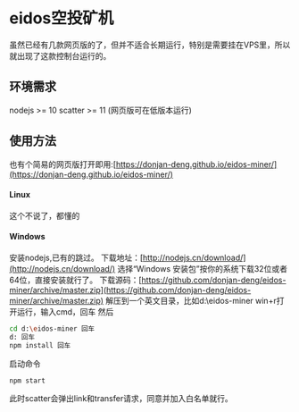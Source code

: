 # eidos空投矿机
虽然已经有几款网页版的了，但并不适合长期运行，特别是需要挂在VPS里，所以就出现了这款控制台运行的。

## 环境需求
 nodejs >= 10 
 scatter >= 11 (网页版可在低版本运行) 
## 使用方法
也有个简易的网页版打开即用:[https://donjan-deng.github.io/eidos-miner/](https://donjan-deng.github.io/eidos-miner/)
#### Linux
这个不说了，都懂的
#### Windows
安装nodejs,已有的跳过。
下载地址：[http://nodejs.cn/download/](http://nodejs.cn/download/)
选择“Windows 安装包”按你的系统下载32位或者64位，直接安装就行了。
下载源码：[https://github.com/donjan-deng/eidos-miner/archive/master.zip](https://github.com/donjan-deng/eidos-miner/archive/master.zip)
解压到一个英文目录，比如d:\eidos-miner
win+r打开运行，输入cmd，回车
然后

```bash
cd d:\eidos-miner 回车
d: 回车
npm install 回车
```
启动命令

```bash
npm start 
```

此时scatter会弹出link和transfer请求，同意并加入白名单就行。